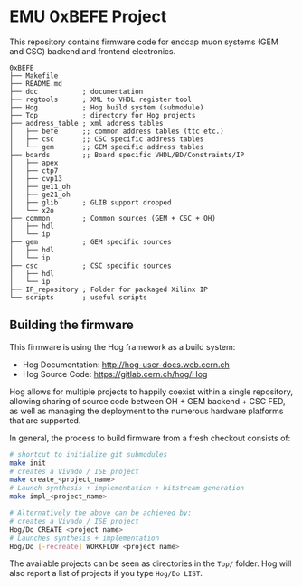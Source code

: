 EMU 0xBEFE Project
========================

This repository contains firmware code for endcap muon systems (GEM and CSC)
backend and frontend electronics.

```
0xBEFE
├── Makefile
├── README.md
├── doc           ; documentation
├── regtools      ; XML to VHDL register tool
├── Hog           ; Hog build system (submodule)
├── Top           ; directory for Hog projects
├── address_table ; xml address tables
│   ├── befe      ;; common address tables (ttc etc.)
│   ├── csc       ;; CSC specific address tables
│   └── gem       ;; GEM specific address tables
├── boards        ;; Board specific VHDL/BD/Constraints/IP
│   ├── apex
│   ├── ctp7
│   ├── cvp13
│   ├── ge11_oh
│   ├── ge21_oh
│   ├── glib      ; GLIB support dropped
│   └── x2o
├── common        ; Common sources (GEM + CSC + OH)
│   ├── hdl
│   └── ip
├── gem           ; GEM specific sources
│   ├── hdl
│   └── ip
├── csc           ; CSC specific sources
│   ├── hdl
│   └── ip
├── IP_repository ; Folder for packaged Xilinx IP
└── scripts       ; useful scripts
```

## Building the firmware

This firmware is using the Hog framework as a build system:
 - Hog Documentation: http://hog-user-docs.web.cern.ch
 - Hog Source Code: https://gitlab.cern.ch/hog/Hog

Hog allows for multiple projects to happily coexist within a single repository,
allowing sharing of source code between OH + GEM backend + CSC FED, as well as
managing the deployment to the numerous hardware platforms that are supported.

In general, the process to build firmware from a fresh checkout consists of: 

``` sh
# shortcut to initialize git submodules
make init
# creates a Vivado / ISE project
make create_<project_name>
# Launch synthesis + implementation + bitstream generation
make impl_<project_name>

# Alternatively the above can be achieved by:
# creates a Vivado / ISE project
Hog/Do CREATE <project name>
# Launches synthesis + implementation
Hog/Do [-recreate] WORKFLOW <project name>
```

The available projects can be seen as directories in the `Top/` folder. Hog will
also report a list of projects if you type `Hog/Do LIST`.
